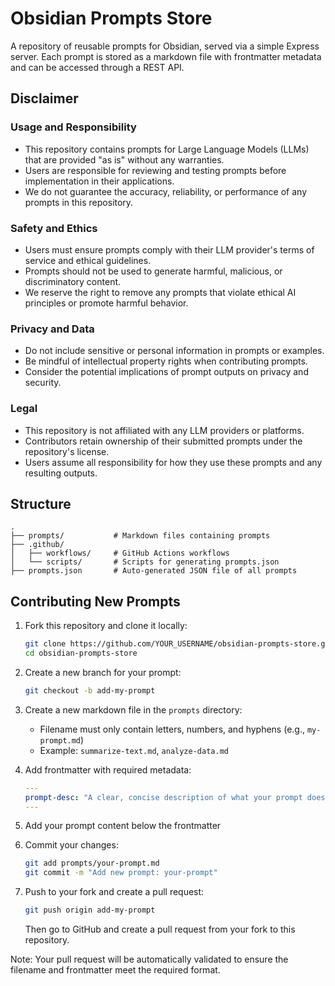 # Obsidian Prompts Store

A repository of reusable prompts for Obsidian, served via a simple Express server. Each prompt is stored as a markdown file with frontmatter metadata and can be accessed through a REST API.

## Disclaimer

### Usage and Responsibility
- This repository contains prompts for Large Language Models (LLMs) that are provided "as is" without any warranties.
- Users are responsible for reviewing and testing prompts before implementation in their applications.
- We do not guarantee the accuracy, reliability, or performance of any prompts in this repository.

### Safety and Ethics
- Users must ensure prompts comply with their LLM provider's terms of service and ethical guidelines.
- Prompts should not be used to generate harmful, malicious, or discriminatory content.
- We reserve the right to remove any prompts that violate ethical AI principles or promote harmful behavior.

### Privacy and Data
- Do not include sensitive or personal information in prompts or examples.
- Be mindful of intellectual property rights when contributing prompts.
- Consider the potential implications of prompt outputs on privacy and security.

### Legal
- This repository is not affiliated with any LLM providers or platforms.
- Contributors retain ownership of their submitted prompts under the repository's license.
- Users assume all responsibility for how they use these prompts and any resulting outputs.

## Structure

```
.
├── prompts/           # Markdown files containing prompts
├── .github/
│   ├── workflows/     # GitHub Actions workflows
│   └── scripts/       # Scripts for generating prompts.json
├── prompts.json       # Auto-generated JSON file of all prompts
```

## Contributing New Prompts

1. Fork this repository and clone it locally:
   ```bash
   git clone https://github.com/YOUR_USERNAME/obsidian-prompts-store.git
   cd obsidian-prompts-store
   ```

2. Create a new branch for your prompt:
   ```bash
   git checkout -b add-my-prompt
   ```

3. Create a new markdown file in the `prompts` directory:
   - Filename must only contain letters, numbers, and hyphens (e.g., `my-prompt.md`)
   - Example: `summarize-text.md`, `analyze-data.md`

4. Add frontmatter with required metadata:
   ```yaml
   ---
   prompt-desc: "A clear, concise description of what your prompt does"
   ---
   ```

5. Add your prompt content below the frontmatter

6. Commit your changes:
   ```bash
   git add prompts/your-prompt.md
   git commit -m "Add new prompt: your-prompt"
   ```

7. Push to your fork and create a pull request:
   ```bash
   git push origin add-my-prompt
   ```
   Then go to GitHub and create a pull request from your fork to this repository.

Note: Your pull request will be automatically validated to ensure the filename and frontmatter meet the required format.
